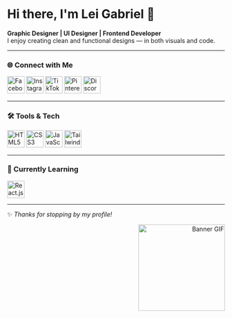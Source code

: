 # Hi there, I'm Lei Gabriel 👋

**Graphic Designer | UI Designer | Frontend Developer**  
I enjoy creating clean and functional designs — in both visuals and code.  

---

### 🌐 Connect with Me
<p align="left">
  <a href="https://facebook.com/malibiranlei" target="_blank"><img src="https://cdn-icons-png.flaticon.com/128/5968/5968764.png" width="40" title="Facebook"/></a>
  <a href="https://instagram.com/leigxbriel" target="_blank"><img src="https://cdn-icons-png.flaticon.com/128/3955/3955024.png" width="40" title="Instagram"/></a>
  <a href="https://tiktok.com/lei.js" target="_blank"><img src="https://cdn-icons-png.flaticon.com/128/4782/4782345.png" width="40" title="TikTok"/></a>
  <a href="https://pinterest.com/leigxbriel" target="_blank"><img src="https://cdn-icons-png.flaticon.com/128/5968/5968795.png" width="40" title="Pinterest"/></a>
  <a href="https://discord.gg/bzzbaXNV" target="_blank"><img src="https://cdn-icons-png.flaticon.com/128/5968/5968756.png" width="40" title="Discord"/></a>
</p>

---

### 🛠️ Tools & Tech
<p align="left">
  <img src="https://cdn-icons-png.flaticon.com/128/174/174854.png" width="40" title="HTML5"/>
  <img src="https://cdn-icons-png.flaticon.com/128/732/732190.png" width="40" title="CSS3"/>
  <img src="https://cdn-icons-png.flaticon.com/128/5968/5968292.png" width="40" title="JavaScript"/>
  <img src="https://img.icons8.com/?size=96&id=4PiNHtUJVbLs&format=png" width="40" title="Tailwind CSS"/>
</p>

---

### 📖 Currently Learning
<p align="left">
  <img src="https://cdn-icons-png.flaticon.com/128/1126/1126012.png" width="40" title="React.js"/>
</p>

---

✨ *Thanks for stopping by my profile!*  

<p align="right">
  <img src="https://i.pinimg.com/originals/c7/8f/6f/c78f6f101e903249c6015710fbc73a6a.gif" width="200" height="200" alt="Banner GIF"/>
</p>
